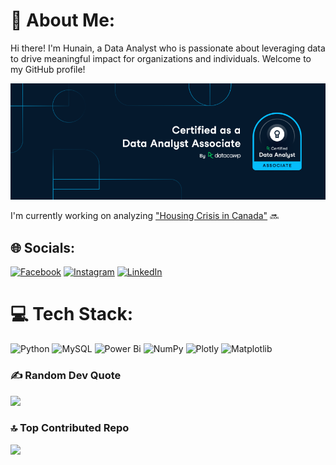 # 💫 About Me:

Hi there! I'm Hunain, a Data Analyst who is passionate about leveraging data to drive meaningful impact for organizations and individuals. Welcome to my GitHub profile!

![](Data_Analyst_Associate.png)

I'm currently working on analyzing ["Housing Crisis in Canada"](https://github.com/hunainmuneer/housing-crisis-in-canada) :soon:


## 🌐 Socials:
[![Facebook](https://img.shields.io/badge/Facebook-%231877F2.svg?logo=Facebook&logoColor=white)](https://facebook.com/hunain.muneer) [![Instagram](https://img.shields.io/badge/Instagram-%23E4405F.svg?logo=Instagram&logoColor=white)](https://instagram.com/hunainmuneer/) [![LinkedIn](https://img.shields.io/badge/LinkedIn-%230077B5.svg?logo=linkedin&logoColor=white)](https://linkedin.com/in/hunain-muneer/) 

# 💻 Tech Stack:
![Python](https://img.shields.io/badge/python-3670A0?style=for-the-badge&logo=python&logoColor=ffdd54) ![MySQL](https://img.shields.io/badge/mysql-%2300000f.svg?style=for-the-badge&logo=mysql&logoColor=white) ![Power Bi](https://img.shields.io/badge/power_bi-F2C811?style=for-the-badge&logo=powerbi&logoColor=black) ![NumPy](https://img.shields.io/badge/numpy-%23013243.svg?style=for-the-badge&logo=numpy&logoColor=white) ![Plotly](https://img.shields.io/badge/Plotly-%233F4F75.svg?style=for-the-badge&logo=plotly&logoColor=white) ![Matplotlib](https://img.shields.io/badge/Matplotlib-%23ffffff.svg?style=for-the-badge&logo=Matplotlib&logoColor=black)

### ✍️ Random Dev Quote
![](https://quotes-github-readme.vercel.app/api?type=horizontal&theme=gruvbox)

### 🔝 Top Contributed Repo
![](https://github-contributor-stats.vercel.app/api?username=hunainmuneer&limit=5&theme=apprentice&combine_all_yearly_contributions=true)

<!-- Proudly created with GPRM ( https://gprm.itsvg.in ) -->
